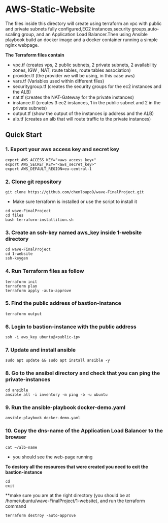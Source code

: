 # AWS-Static-Website 
The files inside this directory will create using terraform an vpc with public and private subnets fully configured,EC2 instances,security groups,auto-scaling group, and an Application Load Balancer.Then using Ansible playbook build an docker image and a docker container running a simple nginx webpage.
 
**The Terraform files contain** 
-  vpc.tf (creates vps, 2 public subnets, 2 private subnets, 2 availability zones, IGW , NAT, route tables, route tables association)
- provider.tf (the provider we will be using, in this case aws)
- vars.tf (Variables used within different files) 
- securitygroup.tf (creates the security groups for the ec2 instances and the ALB)
- nat.tf (creates the NAT-Gateway for the private instances) 
- instance.tf (creates 3 ec2 instances, 1 in the public subnet and 2 in the private subnets)
- output.tf (show the output of the instances ip address and the ALB) 
- alb.tf (creates an alb that will route traffic to the private instances) 

## Quick Start 
### 1. Export your aws access key and secret key 
``` 
export AWS_ACCESS_KEY="<aws_access_key>" 
export AWS_SECRET_KEY="<aws_secret_key>"
export AWS_DEFAULT_REGION=eu-central-1 
``` 

### 2. Clone git repository 
```
git clone https://github.com/chenloupo9/wave-FinalProject.git 
```
- Make sure terraform is installed or use the script to install it 
```
cd wave-FinalProject
cd files 
bash terraform-installition.sh
``` 

### 3. Create an ssh-key named aws_key inside 1-website directory 
```
cd wave-FinalProject 
cd 1-website 
ssh-keygen
``` 

### 4. Run Terraform files as follow 
``` 
terraform init 
terraform plan
terraform apply -auto-approve 
``` 

### 5. Find the public address of bastion-instance
```
terraform output
```

### 6. Login to bastion-instance with the public address
```
ssh -i aws_key ubuntu@<public-ip>
```

### 7. Update and install ansible
```
sudo apt update && sudo apt install ansible -y 
```

### 8. Go to the ansibel directory and check that you can ping the private-instances
```
cd ansible
ansible all -i inventory -m ping -b -u ubuntu
```

### 9. Run the ansible-playbook docker-demo.yaml
```
ansible-playbook docker-demo.yaml
```

### 10. Copy the dns-name of the Application Load Balancer to the browser
```
cat ~/alb-name
```

- you should see the web-page running

**To destory all the resources that were created you need to exit the bastion-instance**
```
cd 
exit
```

**make sure you are at the right directory (you should be at /home/ubuntu/wave-FinalProject/1-website), and run the terraform command
```
terraform destroy -auto-approve
```







